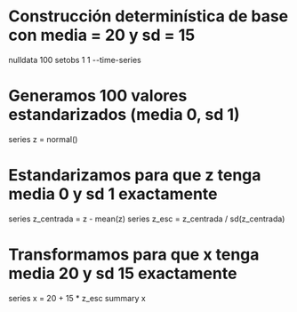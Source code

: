 # Construcción determinística de base con media = 20 y sd = 15

nulldata 100
setobs 1 1 --time-series

# Generamos 100 valores estandarizados (media 0, sd 1)
series z = normal()

# Estandarizamos para que z tenga media 0 y sd 1 exactamente
series z_centrada = z - mean(z)
series z_esc = z_centrada / sd(z_centrada)

# Transformamos para que x tenga media 20 y sd 15 exactamente
series x = 20 + 15 * z_esc
summary x



